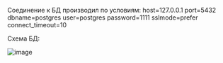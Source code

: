 Соединение к БД производил по условиям:
host=127.0.0.1
port=5432
dbname=postgres
user=postgres
password=1111
sslmode=prefer connect_timeout=10

Схема БД:

![image](https://github.com/IvanShtyrov/SQL_Homework/assets/144477307/d9d6f2a6-0a3c-4555-aea5-de5606ce0f38)

